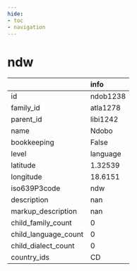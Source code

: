 ```yaml
---
hide:
- toc
- navigation
---
```

# ndw
|                      | info     |
|:---------------------|:---------|
| id                   | ndob1238 |
| family_id            | atla1278 |
| parent_id            | libi1242 |
| name                 | Ndobo    |
| bookkeeping          | False    |
| level                | language |
| latitude             | 1.32539  |
| longitude            | 18.6151  |
| iso639P3code         | ndw      |
| description          | nan      |
| markup_description   | nan      |
| child_family_count   | 0        |
| child_language_count | 0        |
| child_dialect_count  | 0        |
| country_ids          | CD       |